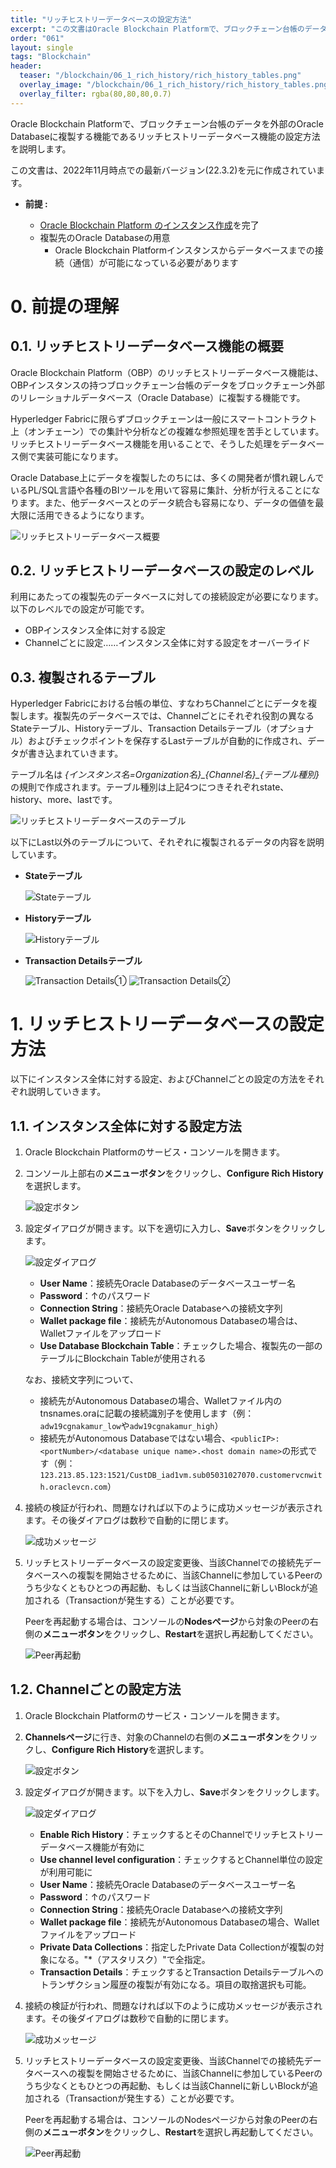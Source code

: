 ```yaml
---
title: "リッチヒストリーデータベースの設定方法"
excerpt: "この文書はOracle Blockchain Platformで、ブロックチェーン台帳のデータを外部のOracle Databaseに複製する機能であるリッチヒストリーデータベース機能の設定方法を説明します。"
order: "061"
layout: single
tags: "Blockchain"
header:
  teaser: "/blockchain/06_1_rich_history/rich_history_tables.png"
  overlay_image: "/blockchain/06_1_rich_history/rich_history_tables.png"
  overlay_filter: rgba(80,80,80,0.7)
---
```


Oracle Blockchain Platformで、ブロックチェーン台帳のデータを外部のOracle Databaseに複製する機能であるリッチヒストリーデータベース機能の設定方法を説明します。

この文書は、2022年11月時点での最新バージョン(22.3.2)を元に作成されています。

- **前提 :**

  - [Oracle Blockchain Platform のインスタンス作成](../01_1_create_instance/)を完了
  - 複製先のOracle Databaseの用意 
      - Oracle Blockchain Platformインスタンスからデータベースまでの接続（通信）が可能になっている必要があります 

# 0. 前提の理解

## 0.1. リッチヒストリーデータベース機能の概要

Oracle Blockchain Platform（OBP）のリッチヒストリーデータベース機能は、OBPインスタンスの持つブロックチェーン台帳のデータをブロックチェーン外部のリレーショナルデータベース（Oracle Database）に複製する機能です。

Hyperledger Fabricに限らずブロックチェーンは一般にスマートコントラクト上（オンチェーン）での集計や分析などの複雑な参照処理を苦手としています。リッチヒストリーデータベース機能を用いることで、そうした処理をデータベース側で実装可能になります。

Oracle Database上にデータを複製したのちには、多くの開発者が慣れ親しんでいるPL/SQL言語や各種のBIツールを用いて容易に集計、分析が行えることになります。また、他データベースとのデータ統合も容易になり、データの価値を最大限に活用できるようになります。

![リッチヒストリーデータベース概要](rich_history_general.png)

## 0.2. リッチヒストリーデータベースの設定のレベル

利用にあたっての複製先のデータベースに対しての接続設定が必要になります。以下のレベルでの設定が可能です。

- OBPインスタンス全体に対する設定
- Channelごとに設定……インスタンス全体に対する設定をオーバーライド

## 0.3. 複製されるテーブル

Hyperledger Fabricにおける台帳の単位、すなわちChannelごとにデータを複製します。複製先のデータベースでは、Channelごとにそれぞれ役割の異なるStateテーブル、Historyテーブル、Transaction Detailsテーブル（オプショナル）およびチェックポイントを保存するLastテーブルが自動的に作成され、データが書き込まれていきます。

テーブル名は _{インスタンス名=Organization名}\_{Channel名}\_{テーブル種別}_ の規則で作成されます。テーブル種別は上記4つにつきそれぞれstate、history、more、lastです。

![リッチヒストリーデータベースのテーブル](rich_history_tables.png)

以下にLast以外のテーブルについて、それぞれに複製されるデータの内容を説明しています。

- **Stateテーブル**

    ![Stateテーブル](state_table.png)

- **Historyテーブル**

    ![Historyテーブル](history_table.png)

- **Transaction Detailsテーブル**

    ![Transaction Details①](transaction_details_table_1.png)
    ![Transaction Details②](transaction_details_table_2.png)

# 1. リッチヒストリーデータベースの設定方法

以下にインスタンス全体に対する設定、およびChannelごとの設定の方法をそれぞれ説明していきます。

## 1.1. インスタンス全体に対する設定方法

1. Oracle Blockchain Platformのサービス・コンソールを開きます。

1. コンソール上部右の**メニューボタン**をクリックし、**Configure Rich History**を選択します。

    ![設定ボタン](whole_configure_menu.png)

1. 設定ダイアログが開きます。以下を適切に入力し、**Save**ボタンをクリックします。

    ![設定ダイアログ](whole_configure_form.png)
    - **User Name**：接続先Oracle Databaseのデータベースユーザー名
    - **Password**：↑のパスワード
    - **Connection String**：接続先Oracle Databaseへの接続文字列
    - **Wallet package file**：接続先がAutonomous Databaseの場合は、Walletファイルをアップロード
    - **Use Database Blockchain Table**：チェックした場合、複製先の一部のテーブルにBlockchain Tableが使用される

    なお、接続文字列について、
    - 接続先がAutonomous Databaseの場合、Walletファイル内のtnsnames.oraに記載の接続識別子を使用します（例：`adw19cgnakamur_low`や`adw19cgnakamur_high`）
    - 接続先がAutonomous Databaseではない場合、`<publicIP>:<portNumber>/<database unique name>.<host domain name>`の形式です（例：`123.213.85.123:1521/CustDB_iad1vm.sub05031027070.customervcnwith.oraclevcn.com`）

1. 接続の検証が行われ、問題なければ以下のように成功メッセージが表示されます。その後ダイアログは数秒で自動的に閉じます。

    ![成功メッセージ](whole_configure_complete.png)

1. リッチヒストリーデータベースの設定変更後、当該Channelでの接続先データベースへの複製を開始させるために、当該Channelに参加しているPeerのうち少なくともひとつの再起動、もしくは当該Channelに新しいBlockが追加される（Transactionが発生する）ことが必要です。
   
   Peerを再起動する場合は、コンソールの**Nodesページ**から対象のPeerの右側の**メニューボタン**をクリックし、**Restart**を選択し再起動してください。

    ![Peer再起動](restart_peer.png)

## 1.2. Channelごとの設定方法

1. Oracle Blockchain Platformのサービス・コンソールを開きます。

1. **Channelsページ**に行き、対象のChannelの右側の**メニューボタン**をクリックし、**Configure Rich History**を選択します。

    ![設定ボタン](channel_configure_menu.png)

1. 設定ダイアログが開きます。以下を入力し、**Save**ボタンをクリックします。

    ![設定ダイアログ](channel_configure_form.png)
    - **Enable Rich History**：チェックするとそのChannelでリッチヒストリーデータベース機能が有効に
    - **Use channel level configuration**：チェックするとChannel単位の設定が利用可能に
    - **User Name**：接続先Oracle Databaseのデータベースユーザー名
    - **Password**：↑のパスワード
    - **Connection String**：接続先Oracle Databaseへの接続文字列
    - **Wallet package file**：接続先がAutonomous Databaseの場合、Walletファイルをアップロード
    - **Private Data Collections**：指定したPrivate Data Collectionが複製の対象になる。"\*（アスタリスク）"で全指定。
    - **Transaction Details**：チェックするとTransaction Detailsテーブルへのトランザクション履歴の複製が有効になる。項目の取捨選択も可能。

1. 接続の検証が行われ、問題なければ以下のように成功メッセージが表示されます。その後ダイアログは数秒で自動的に閉じます。

    ![成功メッセージ](channel_configure_complete.png)

1. リッチヒストリーデータベースの設定変更後、当該Channelでの接続先データベースへの複製を開始させるために、当該Channelに参加しているPeerのうち少なくともひとつの再起動、もしくは当該Channelに新しいBlockが追加される（Transactionが発生する）ことが必要です。
   
   Peerを再起動する場合は、コンソールのNodesページから対象のPeerの右側の**メニューボタン**をクリックし、**Restart**を選択し再起動してください。

    ![Peer再起動](restart_peer.png)